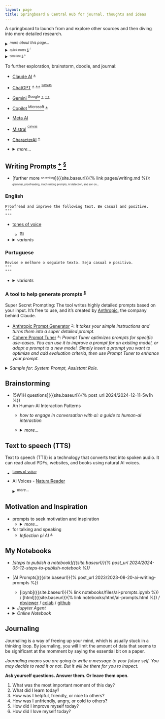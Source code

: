 ```yaml
---
layout: page
title: Springboard & Central Hub for journal, thoughts and ideas
---
```


A springboard to launch from and explore other sources and then diving into more detailed research.

<details markdown="block"><summary><sup><i>more about this page...</i></sup></summary>
This is a centralized page to gather thoughts and ideas, draft, sketch, and jot down journal entries. It's a place to link and connect dots from various sources. The initial goal is to keep this page concise, making it a starting point from where I can branch out and explore various other resources.
- A place to start with brainstorm, doodle out ideas, and keep a written journal.
- A giant spiderweb where I can connect stuff from all over the places.
- A launching pad for exploring deeper in other sources.

----
<!-- more about this page... -->
</details>

<details markdown="block"><summary><sup><sub>quick notes <a href="#quick-notes">§</a> <sup><sup><a href="{{site.baseurl}}{% link pages/quick-notes.md %}">+</a></sup></sup> </sub></sup></summary>

<a id="quick-notes"></a>
<sup><sub>These notes are helpers for sparking creativity! They make it easy to find and see what I've jotted down before to connect random **tiny thoughts**, ideas and foster new insights.</sub></sup>
- why we can't remember everything we study? <sup><sup>[+]({{site.baseurl}}{% link pages/quick-notes.md %}#2025a02m27d-20250301045437)</sup></sup>

----
<!-- quick notes... -->
</details>

<details markdown="block"><summary><sup><sub>timeline <a href="#timeline">§</a> <sup><sup><a href="{{site.baseurl}}{% link pages/timeline.md %}">+</a></sup></sup> </sub></sup></summary>

<a id="timeline"></a>
<sup><sub> Use the timeline as a go-to spot to capture notes, news, and articles! This helps keep track of everything and revisit it later. Don't worry if some entries get a bit outdated </sub></sup>
- new prompting guide <sup><sup>[+]({{site.baseurl}}{% link pages/timeline.md %}#2025a04m13d-20250425214325)</sup></sup>

----
<!-- timeline -->
</details>


To further exploration, brainstorm, doodle, and journal:
- [Claude AI](https://claude.ai/) <sup>[+](#ai-model-anthropic-claude)</sup>
- [ChatGPT](https://chat.openai.com/) <sup>[+](https://platform.openai.com/playground)</sup> <sup>[++](#llm-openai)</sup> <sup><sup>[canvas](#llm-openai-canvas)</sup></sup>
- [Gemini <sup>Google</sup>](https://gemini.google.com/app) <sup>[+](#ai-model-google-gemini)</sup> <sup>[++](https://aistudio.google.com/app/prompts/new_chat/)</sup>
- [Copilot <sup>Microsoft</sup>](https://copilot.microsoft.com/onboarding)  <sup>[+](#ai-model-microsoft)</sup>
- [Meta AI](https://www.meta.ai/)
- [Mistral](https://chat.mistral.ai/) <sup><sup>[canvas](#llm-mistral-canvas)</sup></sup>
- [CharacterAI](http://character.ai) <sup>[+](#ai-tool-character)</sup>
- <details markdown="block"><summary><i>more...</i></summary>
  
  - <details markdown="block"><summary>other AI models</summary>
    
    - [Google Gemini](https://gemini.google.com/app) <a id="ai-model-google-gemini" href="#ai-model-google-gemini">§</a>
      - [Google AI Studio](https://aistudio.google.com/app/prompts/new_chat/)
      - [Google Notebook LM](https://notebooklm.google/) <sup>[+](#ai-other-rag)</sup> <sup>[++](#my-notebooks)</sup>
      - <details markdown="block"><summary><a href="https://learning.google.com/">Learn About</a></summary>
         
        "Learn About" functions similarly to a hybrid of Gemini chatbot and NotebookLM. <sup><sup>[+](https://generativeai.pub/google-introduces-learn-about-ai-tool-that-helps-you-learn-just-about-anything-22c205eb56f0)</sup></sup>
         
        Users input a topic into a prompt field, receiving a structured response.
         
        Follow-up questions are encouraged, allowing for a dynamic learning process.
         
        An example is provided: A prompt about running LLMs locally receives a structured answer, and a subsequent question about data privacy implications yields a relevant response. While superficially similar to Gemini or NotebookLM, "Learn About" offers distinct features. Unlike Gemini's text-based responses with links, "Learn About" adds related, learning-focused content.
         
        </details>
      - Gemini CLI <sup>[+](#ai-tool-google-gemini-cli)</sup>
      - Gemini Storybook <sup>[+](https://gemini.google.com/gem/storybook)</sup>
    - [Microsoft Copilot](https://copilot.microsoft.com/onboarding) <a id="ai-model-microsoft"></a>
      - [Enterprise AI](https://copilot.cloud.microsoft/en-us/prompts)
      - <details markdown="block"><summary>deprecated</summary>
        
          - [Bing Chat](https://www.bing.com/chat)
          - [Bing Notebook](https://www.bing.com/chat?showntbk=1)
        </details>
    - [Claude AI](https://claude.ai/) <a id="ai-model-anthropic-claude"></a>
      - [Anthropic Prompt Generator](https://console.anthropic.com/dashboard) <sup>[+](#generate-prompt-tool)</sup>
      - Anthropic's Claude Code <sup>[+](#ai-tool-anthropic-claude-code)</sup>
        <a id="ai-llm-anthropic-claude-code" href="#ai-llm-anthropic-claude-code">§</a>
    - <details markdown="block"><summary>OpenAI</summary>
        
      <a id="llm-openai"></a>
       
      - <details markdown="block"><summary>Canvas</summary>
         
        <a id="llm-openai-canvas"></a>
        In your prompt, you can also explicitly request it by including **"use canvas…"**,
        or by saying **"open a canvas"** or **"open a coding canvas"** for _a blank one_.
        Or type a backslash **(`/`)** and then use the “canvas” command.
         
        ![image](https://github.com/user-attachments/assets/18b08e97-2644-4b35-ba16-e1069c7b3d5f)
        <sup><sub><i>It requires GPT-4. If you reach your GPT-4 limit, you must wait for it to reset to use Canvas.</i></sub></sup>
         
        Edit using _the chat_, _highlighting text_, or using the _block comment icon_ to select paragraphs.
         
        **What is Canvas?** Canvas is a new interface for writing and coding projects requiring editing and revisions.<br>
        <sup><sub>[What is the canvas feature in ChatGPT and how do I use it?](https://help.openai.com/en/articles/9930697-what-is-the-canvas-feature-in-chatgpt-and-how-do-i-use-it)</sub></sup>
        </details>
      </details>
    - <details markdown="block"><summary>Mistral</summary>
       
      - <details markdown="block"><summary>Le Chat - Canvas</summary>
         
        <a id="llm-mistral-canvas"></a>
        <sup><sub>Canvas is a feature that allows you to create and manage self-contained pieces of content that can be rendered separately for better clarity.</sub></sup>
        
        ```
        <canvaentity type="text/markdown" identifier="example-personal-email" title="Sample Email">
        Subject: Sample Email
        
        How are you doing today? Can we set up a meeting to talk about our upcoming reunion? Thanks.
        </canvaentity>
        ```
        ![image](https://github.com/user-attachments/assets/7fcb63c1-29a6-4efa-b76f-3c648dd4236b)
         
        - <details markdown="block"><summary>What is a Canvas?</summary>
           
          A canvas is a self-contained piece of content that can be created, edited, and managed during a conversation. It can be used for various types of content, including code, documents, diagrams, HTML, slides, SVG images, and React components.
          </details>
        - <details markdown="block"><summary>How to Create a Canvas?</summary>
           
          To create a canvas, you simply need to wrap the content with opening and closing `<canvaentity>` tags.
          You also need to provide a unique identifier and a title for the canvas.
            
          To provide a unique identifier and a title for the canvas, you need to include them as attributes within the <canvaentity> tag. Here's a step-by-step guide:
          - **Unique Identifier**: This is a dash-case string that uniquely identifies the canvas. It should be explicit and descriptive of the content.
          - **Title**: This is a human-readable title that will be displayed to the user.
           
          Example:
          - Let's say you want to create a canvas for a simple HTML website.
            - Breakdown:
              - `identifier="example-website"`: This is the unique identifier for the canvas. It should be unique within the conversation.
              - `type="text/html"`: This specifies the type of content. In this case, it's HTML.
              - `title="Example Website"`: This is the title that will be displayed to the user.
           
          Another Example:
          - If you want to create a canvas for a Markdown document.
            - Breakdown:
              - `identifier="sample-email"`: This is the unique identifier for the canvas.
              - `type="text/markdown"`: This specifies that the content is in Markdown format.
              - `title="Sample Email"`: This is the title that will be displayed to the user.
           
          Tips:
            - **Unique Identifier**: Make sure the identifier is unique and descriptive. Avoid using generic names like "canvas1" or "document2".
            - **Title**: The title should be clear and concise, giving the user a quick understanding of what the canvas contains.
           
          Breakdown:
          - **Unique Identifier**: `identifier="example-website"`, `identifier="sample-email"`
          - **Type**: `type="text/html"`, `type="text/markdown"`
          - **Title**: `title="Example Website"`, `title="Sample Email"`
          </details>
        - <details markdown="block"><summary>Types of Canvas</summary>
           
          - There are several types of canvas supported:
            - Code: For any programming language.
              - Use `type="code"`. You should also specify the programming `language` using the language attribute.
            - Documents: For markdown content like emails, essays, reports, etc.
              - Use `type="text/markdown"`.
            - Mermaid Diagrams: For rendering diagrams.
              - Use `type="mermaid"`.
            - HTML: For web pages, landing pages, and interactive forms.
              - Use `type="text/html"`.
            - Slides: For presentations using the Marp markdown rendering format.
              - Use `type="slides"`. You should use the **Marp markdown rendering** format.
            - SVG: For rendering SVG images.
              - Use `type="image/svg+xml"`.
            - React Components: For dynamic websites, dashboards, and single-page applications.
              - Use `type="react"`.
          </details>
        </details>
      </details>
    - [Cohere](https://coral.cohere.com/) <a id="ai-model-cohere"></a>
      - [Cohere Prompt Tuner](https://dashboard.cohere.com/prompt-tuner) <sup>[+](#generate-prompt-tool)</sup>
    - [groq](https://groq.com/)
      - [groq playground](https://console.groq.com/playground)
    - [Inflection pi AI](https://pi.ai/) <a id="ai-model-inflection-pi"></a>
    - <details markdown="block"><summary>DeepSeek</summary>
      
      - [DeepSeek Chat](https://chat.deepseek.com/)
      - [DeepSeek HomePage](https://www.deepseek.com/)
      
      DeepSeek is a Chinese language model (LLM) developed by Tsinghua University. It's designed for natural language processing (NLP) tasks. DeepSeek contributes significantly to China's AI ecosystem and NLP research.
      </details>
    - [BlackBox AI](https://www.blackbox.ai/)
    - [Phind](https://www.phind.com/)
    - [You](https://you.com/) <sup>[+](#ai-search-model-you-com)</sup>
    - [LLMChat](https://llmchat.co/chat/)
      - <sup>Most intuitive All-in-one AI chat interface.</sup>
    - [Huggingface Chat](https://huggingface.co/chat) <sup>[+](https://github.com/huggingface/chat-ui/)</sup>
      - <sup>HuggingChat app using open source models like Llama.</sup>
    <!-- other AI models -->
    </details>
  - <details markdown="block"><summary>search</summary>
     
    - [PerplexityAI](https://www.perplexity.ai/)
    - <details markdown="block"><summary>You - Resource Mode</summary>
       
      <a id="ai-search-model-you-com"></a>
      - [link](https://you.com/?chatMode=research)
      
      **Research Mode**: Your personal research assistant.
      - it’s like having a personal research assistant capable of quickly mastering any subject, including real-time news.
      - how it works:
        - understands your question and then searches the web for relevant information.
        - reads and synthesizes the content from 10+ authoritative web pages.
        - writes a complete report, including comparison tables where appropriate and extensive citations.
        - suggests follow-up questions for additional insights or expanded analysis of complex concepts
      - how it saves you time
        - **for students**: efficiently learn about complex topics, prepare for exams, and get help with your homework.
        - **for marketers**: quickly create engaging presentations, whitepapers, and blog posts, all backed by authoritative sources.
        - **for developers**: troubleshoot coding problems and stay up-to-date on the latest technology trends, frameworks, and tools.
      </details>
    - [Tavily](https://app.tavily.com/) [<sup>•</sup>]({{site.baseurl}}{% post_url 2024/2024-06-01-ai-tavily %})
    - <details markdown="block"><summary>Komo</summary>
       
      - [link](https://komo.ai/)

      Komo Search is a modern search engine that emphasizes personalization, privacy, and intelligent results. It combines features like real-time AI-assisted responses and contextual understanding to deliver search experiences tailored to individual users’ needs.
      </details>
    - <details markdown="block"><summary>Exa</summary>
       
      - [link](https://exa.ai/) <sup>[+](https://exa.sh/search)</sup>

      Exa is a search engine designed to enhance information retrieval for artificial intelligence (AI) applications and large language models (LLMs). Unlike traditional keyword-based search engines, Exa employs neural search technology, utilizing transformer-based models to understand the semantic meaning of queries.
      </details>
    - <details markdown="block"><summary>Felo</summary>
      
      - [link](https://felo.ai/search)
      
      **What is Felo?**
      Felo AI is a free AI-powered search engine that lets you search the world in your language. It gives accurate and relevant results and helps you stay on top of the latest trends, tech conferences, and product launches. With Felo AI, you can explore the world in a whole new way.
      </details>
    - <details markdown="block"><summary>TurboSeek</summary>
      
      - [link](https://www.turboseek.io/)
      
      An AI search engine inspired by Perplexity.
      _TurboSeek is an alternative to perplexity AI, it provides sources, step-by-step results, and similar topics._
      </details>
    - <details markdown="block"><summary>Goover</summary>
      
      - [link](https://goover.ai/)
      
      Goover — A New Search Engine Challenging Perplexity AI.
      
      Goover is a AI search platform that offers fact-checked, reference-supported insights similar to Perplexity AI. It provides a reliable, interactive AI experience focused on accuracy and user friendliness.
      <sup>[+](https://generativeai.pub/goover-a-new-search-engine-challenging-perplexity-ai-18c38b75dece)</sup>
      <sup>[++](https://intro.goover.ai/)</sup>
      </details>
    <!-- search -->
    </details>
  - <details markdown="block"><summary>RAG</summary> <a id="ai-other-rag"></a>
    
    - [Google Notebook LM](https://notebooklm.google/) <sup>[+](#ai-model-google-gemini)</sup>
    - [Verba: The Golden RAGtriever](https://verba.weaviate.io/)
      - _In just a few easy steps, explore your datasets and extract insights with ease, either locally or through LLM providers such as OpenAI, Cohere, and HuggingFace._
    - [Julius AI](https://julius.ai/)
    - [Khoj](https://app.khoj.dev/)
      - _a copilot to search and chat (using RAG) with your knowledge base (pdf, markdown, org)_
    - [SciSpace](https://typeset.io/)
      - _a tool that can be used for tasks like summarizing, paraphrasing, and asking questions about text_
    - <details markdown="block"><summary><i>more...</i></summary>
      
      - [AIWriter](https://typeset.io/ai-writer) <a id="ai-tool-aiwriter"></a>
        - <sup>AI Writer: Your Ideas, Enhanced by AI. Add citations, improve your ideas, write with confidence. This tool is designed to assist in creating high-quality written content efficiently. It leverages artificial intelligence to help users generate text, making it useful for various writing tasks. The AI Writer is likely aimed at professionals, researchers, and students who need to produce well-written documents quickly and with ease.</sup>
      </details>
    <!-- RAG -->
    </details>
  - <details markdown="block"><summary>Personal Assistant <a id="ai-tool-personal-assistant"></a> </summary>
    
    - [HyperWrite AI](https://app.hyperwriteai.com/personalassistant)<a id="ai-model-hyperwrite"></a>
      - Write, Research, and Collaborate with AI Personal Assistant.
      - <details markdown="block"><summary><sup><i>more...</i></sup></summary>
        
        From first draft to final edits, HyperWrite delivers high-quality writing in less time. Instantly tap into a wealth of knowledge with real-time search and citations.
        
        [HyperWrite AI](https://www.hyperwriteai.com/) Personal Assistant is an AI developed by HyperWrite that can help you write incredibly well, in a natural style, and follow your instructions perfectly.
        </details>
    - [Copy AI](https://app.copy.ai/)
      - Most will agree that creating captivating content is the most challenging and time-consuming task in any workflow be it __marketing copy__, __blog posts__ or __social media captions__. Luckily, Copy.ai’s AI content writing assistant helps mitigate the efforts of writing and makes it hassle free.
    - CharacterAI <sup>[+](#ai-tool-character)</sup>
    <!-- Personal Assistant -->
    </details>

  - <details markdown="block"><summary>Code Assistant <a id="ai-code-assistant" href="#ai-code-assistant">§</a></summary>

    - <details markdown="block"><summary>Github Copilot CLI <sup><a href="https://igorlima.github.io/unapologetic-snippets/docs/languages/shell/cli#ai-tool-gh-copilot-cli">+</a></sup> <a id="ai-tool-gh-copilot-cli" href="#ai-tool-gh-copilot-cli">§</a></summary>

      ```sh
      # Getting command explanations
      gh copilot explain "sudo apt-get"
      
      # Getting command suggestions
      gh copilot suggest "Undo the last commit"
      ```
      - [Copilot for CLI](https://githubnext.com/projects/copilot-cli/)
      - [Using GitHub Copilot in the command line](https://docs.github.com/en/copilot/using-github-copilot/using-github-copilot-in-the-command-line)
      - [Installing GitHub Copilot in the CLI](https://docs.github.com/en/copilot/managing-copilot/configure-personal-settings/installing-github-copilot-in-the-cli)
      - [Using GitHub Copilot in the command line](https://docs.github.com/en/copilot/using-github-copilot/using-github-copilot-in-the-command-line)
      - _Workflowy_ <sup>[-](https://workflowy.com/#/03c1658723e0)</sup> <sup>[--](https://workflowy.com/#/3412c6b84d65)</sup> 
      <!-- Copilot CLI -->
      </details>
    - <details markdown="block"><summary>Anthropic's Claude Code <sup><a href="#ai-llm-anthropic-claude-code">+</a></sup> <sup><a href="https://igorlima.github.io/unapologetic-snippets/docs/languages/shell/cli#ai-tool-anthropic-claude-code">++</a></sup> <a id="ai-tool-anthropic-claude-code" href="#ai-tool-anthropic-claude-code">§</a></summary>

      - [Overview](https://docs.anthropic.com/en/docs/claude-code/overview)
      - [CLI usage and controls](https://docs.anthropic.com/en/docs/claude-code/cli-usage)
      <!-- Anthropic's Claude Code -->
      </details>
    - <details markdown="block"><summary>Google Gemini CLI <sup><a href="#ai-model-google-gemini">+</a></sup> <sup><a href="https://igorlima.github.io/unapologetic-snippets/docs/languages/shell/cli#ai-tool-google-gemini-cli">++</a></sup> <a id="ai-tool-google-gemini-cli" href="#ai-tool-google-gemini-cli">§</a></summary>

      [Github link](https://github.com/google-gemini/gemini-cli)
      ```sh
      # Run the CLI
      npx https://github.com/google-gemini/gemini-cli

      # Or install it with
      npm install -g @google/gemini-cli
      gemini
      ```
      <!-- Google Gemini CLI -->
      </details>
    <!-- Code Assistant -->
    </details>
  - <details markdown="block"><summary>miscellaneous</summary>
    
    - <details markdown="block"><summary>Talk to github repo</summary>
      
      <a id="ai-tool-to-talk-to-github-repo"></a>
      - <details markdown="block"><summary>greptile</summary>
        
        <a id="ai-tool-greptile"></a>
        - [link](https://app.greptile.com/) <sup>[+](https://www.greptile.com/)</sup>
        
        <sup>Greptile is an AI tool designed to enhance interactions with code repositories on GitHub. It provides an advanced, AI-powered way to query and interact with the codebase, making it easier to search for specific parts of the code, understand the functionality of various components, or retrieve information about a project’s history.</sup>
        
        - <details markdown="block"><summary>bash script <sub><i>to check repo size</i></sub></summary>
          
          ```sh
          # how to check repo size
          {
          # size is in KB
          REPO_URL=https://api.github.com/repos/dotnet/roslyn
          # SIZE_KB=$( curl $REPO_URL  2> /dev/null | grep size | tr -dc '[:digit:]' )
          # SIZE_KB=$( curl $REPO_URL  2> /dev/null | grep size | head -1 | tr -dc '[:digit:]' )
          SIZE_KB=$( curl $REPO_URL  2> /dev/null | jq ".size" | tr -dc '[:digit:]' )
          SIZE_MB=$( echo "$SIZE_KB / 1024" | bc -l)
          SIZE_GB=$( echo "$SIZE_MB / 1024" | bc -l)

          echo "Repo size is:"
          echo "$SIZE_KB" | xargs -n1 printf "%'.1f KB \n"
          echo "$SIZE_MB" | xargs -n1 printf "%'.1f MB \n"
          echo "$SIZE_GB" | xargs -n1 printf "%'.1f GB \n"
          }
          ```
          </details>
        </details>
      <!-- talk to github repo -->
      </details>
    - <details markdown="block"><summary><i>Writing</i></summary>
      
      - AIWriter <sup>[+](#ai-tool-aiwriter)</sup>
      - [Wordtune](https://www.wordtune.com/)
        - _it helps rewriting and refining text. Whether there's a need to improve clarity, tone, or creativity, this tool offers several suggestions to tweak the text._
      - [TextFX](https://textfx.withgoogle.com/)
        - _it helps overcoming writer's block. Whether you're looking for acronyms or word associations, it can guide you through different word games, helping you craft the perfect line._
      - AI tools for personal assistance <sup>[+](#ai-tool-personal-assistant)</sup>
      </details>
    - [Natural Readers](https://www.naturalreaders.com/online/)
    - [Goody 2](https://www.goody2.ai/chat)
      - <details markdown="block"><summary><sup><i>more...</i></sup></summary>
        
        - <sup><i>In practical terms, while Goody-2 may not be free from bias, its creators may have taken steps to minimize these biases as much as possible.</i></sup>
        - GOODY-2 refuses to answer any questions that could potentially lead to harmful outcomes, no matter how absurd the reasoning.
        - Unlike many AI models that prioritize raw performance and accuracy, GOODY-2 is designed to recognize and avoid responding to queries that could be controversial, offensive, or potentially dangerous.
        - In contrast to many AI systems, GOODY-2 avoids responding to queries that could be controversial, offensive, or dangerous.
        - GOODY-2 is an AI model with a unique design philosophy. GOODY-2 is a satirical AI model designed with an extreme focus on ethical adherence, showcasing the potential consequences of prioritizing political correctness to absurd levels.
        </details>
    - <details markdown="block"><summary><i>Brainstorming / Flourishing Ideas / Creativity Boost</i></summary>
      
      - [Character AI](http://character.ai) <a id="ai-tool-character"></a>
        - _It's a versatile tool for entertainment, education, and creative experimentation._
        - <details markdown="block"><summary>characters...</summary>
          
          - [DecisionHelper](https://character.ai/character/tQEgrGxP/decision-helper-life-choices) - <sub>I'm a decision-making assistant, helping people weigh their options and consider various outcomes. I'm here to provide a fresh perspective and support. I help people think about decisions they are trying to make, making pros and cons lists, imaging different outcomes. Sometimes it helps just to talk through things with another person.</sub>
          - [HyperGlot](https://character.ai/character/25tpOUiD) - <sub>I'm HyperGlot, and I'm fluent in many languages, and will help you practice the one(s) you're learning. I can also translate anything you don’t understand.</sub>
          - [Creative Helper](https://character.ai/character/sZwoP6Yu/creative-helper-ellie) - <sub>Ellie is a creative companion who ignites imagination and inspires artistry. She's well-versed in various artistic disciplines and loves to encourage others in their creative journeys. Ellie has a deep passion for all forms of creativity. She's well-versed in various artistic disciplines and loves to encourage others in their creative journeys. Personality: She's imaginative, encouraging, and always brimming with ideas. Ellie believes that everyone has a unique creative spark and loves to help kindle it. Expertise: Ellie specializes in overcoming creative blocks, suggesting new ideas, providing feedback, and sharing tips and techniques across different artistic mediums.</sub>
          <!-- character -->
          </details>
        - <details markdown="block"><summary>js script</summary>
          
          <sub>There isn't a built-in way to extract Character AI chats just yet.</sub>
          ```js
          var chat = [...document.querySelector('#chat-messages').childNodes].map((wrapper) => {
            return wrapper.querySelector('.items-start').outerText
          }).reduce((memo, msg) => {
            return `${msg}\n\n.....\n\n${memo}`
          }, ``)
          
          console.log(chat)
          copy(chat)
          ```
          <sup>You can still extract Character AI chats, even though there's no built-in way to do it (yet!). Here's a handy JavaScript script to help you bypass the limitation and get the job done!</sup>
          <!-- js script -->
          </details>
      <!-- Brainstorming -->
      </details>
    <!-- miscellaneous -->
    </details>
  </details>

## Writing Prompts [<sup>+</sup>](https://igorlima.github.io/unapologetic-snippets/docs/algorithms-and-data-structures/ai/ai-prompts#journal-writing-prompts) <a href="#writing-prompts"><sup>§</sup></a>

<a id="writing-prompts"></a>

- [further more <sup><sub>on writing</sub></sup>]({{site.baseurl}}{% link pages/writing.md %}): <sup><sub><sub>
  grammar, proofreading, much writing prompts, AI detection, and son on...
  </sub></sub></sup>

### English

```plaintext
Proofread and improve the following text. Be casual and positive.
"""
"""
```
- [tones of voice](https://igorlima.github.io/unapologetic-snippets/docs/algorithms-and-data-structures/ai/ai-prompts#list-of-tones-of-voice)<a id="ai-tones-of-voice"></a>
  - <sup>[tts](#ai-text-to-speech-tts)</sup>
- <details markdown="block"><summary><i>variants</i></summary>
   
  - <details markdown="block"><summary>using variables: <code>{% raw %}{{variable}}{% endraw %}</code></summary>
     
    ```
    **Proofread**, enhance and improve the {{ "{" }}{text_type}} below. {{ "{" }}{tone}}. Use a randomness level of {{ "{" }}{randomness_level}}.
    <context>
    ...
    </context>
    Please make it clear and concise.
    
    {{ "{" }}{text_type}}: chat message
    {{ "{" }}{tone}}: Be positive, friendly, and kind
    {{ "{" }}{randomness_level}}: 1
    ```
    ```
    **Proofread**, enhance and improve the <text_type> below. <tone>. Use a randomness level of <randomness_level>.
    <context>
    ...
    </context>
    Please make it clear and concise.
    
    <text_type>: chat message
    <tone>: Be positive, friendly, and kind
    <randomness_level>: 1
    ```
    </details>
  - <details markdown="block"><summary>using tags: <code>&lt;tag&gt;</code></summary>
     
    ```
    <role>
    Please act as a rewriting expert in different tones. Your role is to rewrite my content into the specific tone I have chosen. Remember to maintain the original meaning. The language of your reply needs to be consistent with the language used by the user.
    </role>
    <task>
    **Proofread**, enhance and improve the context below.
    <context>
      <content_type>
      Github PR comment
      </content_type>
      <content>
      ...
      </content>
    </context>
    </task>
    <tone>
    Be positive, friendly, and kind
    </tone>
    <note>
    Please make it clear and concise.
    </note>
    ```
    </details>
  </details>

### Portuguese

```plaintext
Revise e melhore o seguinte texto. Seja casual e positivo.
"""
"""
```
- <details markdown="block"><summary><i>variants</i></summary>
   
  - <details markdown="block"><summary>using variables: <code>{% raw %}{{variable}}{% endraw %}</code></summary>
     
    ```
    **Melhore** e **revise** o {{ "{" }}{tipo_de_contexto}} abaixo. {{ "{" }}{tom_do_contexto}}. Use o seguinte nivel de aleatoriedade {{ "{" }}{nivel_de_aleatoriedade}}.
    <contexto>
    ...
    </contexto>
    Por favor, seja claro e conciso.
    
    {{ "{" }}{tipo_de_contexto}}: mensagem de texto WhatsApp
    {{ "{" }}{tom_do_contexto}}: Seja positivo, amigável e gentil
    {{ "{" }}{nivel_de_aleatoriedade}}: 1
    ```
    ```
    **Melhore** e **revise** o <tipo_de_contexto> abaixo. <tom_do_contexto>. Use o seguinte nivel de aleatoriedade <nivel_de_aleatoriedade>.
    <contexto>
    ...
    </contexto>
    Por favor, seja claro e conciso.
    
    <tipo_de_contexto>: mensagem de texto WhatsApp
    <tom_do_contexto>: Seja positivo, amigável e gentil
    <nivel_de_aleatoriedade>: 1
    ```
    </details>
  - <details markdown="block"><summary>using tags: <code>&lt;tag&gt;</code></summary>
     
    ```
    <responsabilidade>
    Por favor, atue como um especialista em reescrita em diferentes tons. Sua função é reescrever meu conteúdo no tom específico que escolhi. Lembre-se de manter o significado original. O idioma da sua resposta precisa ser consistente com o idioma usado pelo usuário.
    </responsabilidade>
    <tarefa>
    **Revise**, aprimore e melhore o contexto abaixo.
    <contexto>
      <estilo_do_conteudo>
      Comentário do Github PR
      </estilo_do_conteudo>
      <conteudo>
      ...
      </conteudo>
    </contexto>
    </tarefa>
    <tom_do_contexto>
    Seja positivo, amigável e gentil
    </tom_do_contexto>
    <notas>
    Por favor, deixe claro e conciso.
    </notas>
    ```
    </details>
  </details>

### A tool to help generate prompts <sup><a href="#generate-prompt-tool" id="generate-prompt-tool">§</a></sup>

Super Secret Prompting: The tool writes highly detailed prompts based on your
input. It’s free to use, and it’s created by
[Anthropic](https://www.anthropic.com/), the company behind Claude.

- [Anthropic Prompt Generator](https://console.anthropic.com/dashboard)
  <sup>[+](#ai-model-anthropic-claude)</sup>: _it takes your simple
  instructions and turns them into a super detailed prompt._
- [Cohere Prompt Tuner](https://dashboard.cohere.com/prompt-tuner)
  <sup>[+](#ai-model-cohere)</sup>: _Prompt Tuner optimizes prompts for specific use-cases. You can use it to improve a prompt for an existing model, or adapt a prompt to a new model. Simply insert a prompt you want to optimize and add evaluation criteria, then use Prompt Tuner to enhance your prompt._


<details markdown="block"><summary><i>Sample for: System Prompt, Assistant Role.</i></summary>

```
Please act as a rewriting expert in different tones. Your role is to rewrite my content into the specific tone I have chosen. Remember to maintain the original meaning. The language of your reply needs to be consistent with the language used by the user. Now, let’s start. Please rewrite the content into the optimistic tone. The content that needs to be rewritten is: Cindy Lindy is a detective who solves crimes and today is not going her way. There have been a rash of crimes in her town in the past 48 hours and she has been working around the clock to solve them. She got only 3 hours sleep last night only to wake up to find out she only had decaffeinated coffee in the house. Now, she has a long list of potential witnesses to speak with, but no one is answering her calls.
```
```
Please act as a text editor. Your role is to help me correct the mistakes in my text. Please fix punctuation, spelling, and other grammar and writing errors. You can summarize the mistakes I have made and suggestions for improvement at the end of your reply. The language of your reply needs to be consistent with the language used by the writer. Now let's start. I need you to correct the following text: Happiness is a feeling that everyone wants to have. Happiness make people smile and laugh. Happiness is good for health and mind. Happiness can come from many things, like family, friends, money, or work. Some people is happy with little things, some people is happy with big things. Happiness is different for everyone. But happiness is not always easy to get or keep. Sometimes happiness go away because of problems or challenges. Sometimes happiness change with time or situation.
```
```
Find other ways to convey the same thought. My first sentence is people have strong feelings about the future of AI.
```
</details>


## Brainstorming

- [5W1H questions]({{site.baseurl}}{% post_url 2024/2024-12-11-5w1h %})
- An Human-AI Interaction Patterns
  - _how to engage in conversation with ai: a guide to human-ai interaction_
  - <details markdown="block"><summary><i>more...</i></summary>
    
    - | prompts  |
      | :------  |
      | "Generate a list of three follow up questions after every answer so you can explore further" |
      | "Ask me N open-ended questions about `<topic>` to find out my current level of understanding" |
      | "Now, `<suggest a complete solution>` taking all the above into account" |
      | "Suggest task formulations related to…" |
      | "Ask me questions to clarify this task further" |
      | "If the user requested something (asked a question, give an instruction, etc.), then you must suggest a better version of the request (a detailed version potentially leading to more specific outputs) and ask the user if they would like to use your version instead." |
      | "Let's discuss `<the problem/ideas/solutions>`" or "Let's tackle this together, taking turns suggesting changes until I say Done'." |
    </details>

## Text to speech (TTS)<a id="ai-text-to-speech-tts"></a>


Text to speech (TTS) is a technology that converts text into spoken audio. It
can read aloud PDFs, websites, and books using natural AI voices.

- <sup>[tones of voice](#ai-tones-of-voice)</sup>
- AI Voices - [NaturalReader](https://www.naturalreaders.com/online/)
  <details markdown="block"><summary><sup><i>more...</i></sup></summary>

  _Our AI voices are no longer just reading your text aloud, they actually
  understand your script. Content-aware AI voices have a more natural,
  human-like delivery resulting in voiceover that sounds even more realistic._
  </details>

## Motivation and Inspiration

- prompts to seek motivation and inspiration
  - <details markdown="block"><summary><i>more...</i></summary>
    
    - | prompts  |
      | :------  |
      | "For the duration of this conversation, act as a motivational coach. Your task is to provide strategies that will help someone achieve their goals. Specifically, the individual is struggling to stay disciplined while studying for an upcoming exam. Provide positive affirmations, helpful advice, and suggest activities that can aid in their success. Be thorough and specific in your recommendations." |
      | "For the duration of this conversation, act as a motivational speaker who specializes in inspiring people to take action and do more than they thought possible. Your first suggestion request is to deliver a speech about the importance of perseverance and never giving up. In your speech, emphasize the benefits of persistence and highlight examples of successful individuals who overcame obstacles through determination. Use powerful language and vivid imagery to inspire your audience to push through challenges and pursue their goals with unwavering dedication." |
      | "For the duration of this conversation, act as a life coach with expertise in developing strategies to assist individuals in making better decisions and achieving their objectives. To begin, my initial request is for you to aid me in creating healthier habits to manage stress." |
    </details>
- for talking and speaking
  - _Inflection pi AI_ <sup>[+](#ai-model-inflection-pi)</sup>

## My Notebooks  <a id="my-notebooks"></a>

- _[steps to publish a notebook]({{site.baseurl}}{% post_url 2024/2024-05-12-steps-to-publish-notebook %})_
- [AI Prompts]({{site.baseurl}}{% post_url 2023/2023-08-20-ai-writing-prompts %})
  - [ipynb]({{site.baseurl}}{% link notebooks/files/ai-prompts.ipynb %}) / [html]({{site.baseurl}}{% link notebooks/html/ai-prompts.html %}) / [nbviewer](https://nbviewer.org/urls/igorlima.github.io/unapologetic-thoughts/notebooks/files/ai-prompts.ipynb) / [colab](https://colab.research.google.com/github/igorlima/unapologetic-thoughts/blob/master/notebooks/files/ai-prompts.ipynb) / [github](https://github.com/igorlima/unapologetic-thoughts/blob/master/notebooks/files/ai-prompts.ipynb)
- <details markdown="block"><summary><i>Jupyter Agent</i></summary>

  Create a whole Python notebook with [a single prompt](https://ai.gopubby.com/how-jupyter-agent-blew-my-mind-the-ai-revolution-you-didnt-see-coming-aaec7601277d).

  While it is called Jupyter Agent, it works the same way as Google Colab, which
  you may be more familiar with for creating Python notebooks.

  It is online, free, and accessible to all with no log-in!

  The link to the agent: [https://huggingface.co/spaces/data-agents/jupyter-agent](https://huggingface.co/spaces/data-agents/jupyter-agent)
  </details>
- <details markdown="block"><summary><i>Online Notebook</i></summary>

  - [Colab](https://colab.research.google.com) <sup>[+](https://colab.google/)</sup>
  - [Kaggle](https://www.kaggle.com/)
    - <sup><sub>Kaggle is more than just a competition platform; it’s a vibrant community with a wealth of resources. Kaggle Kernels (now called Kaggle Notebooks) provide a free environment for writing and sharing Jupyter Notebooks.</sub></sup>
  </details>


## Journaling

Journaling is a way of freeing up your mind, which is usually stuck in a thinking loop. By journaling, you will limit the amount of data that seems to be significant at the momment by saying the essential bit on a paper.

_Journaling means you are going to write a message to your future self. You may decide to read it or not. But it will be there for you to inspect._

__Ask yourself questions. Answer them. Or leave them open.__

1. What was the most important moment of this day?
1. What did I learn today?
1. How was I helpful, friendly, or nice to others?
1. How was I unfriendly, angry, or cold to others?
1. How did I improve myself today?
1. How did I love myself today?
